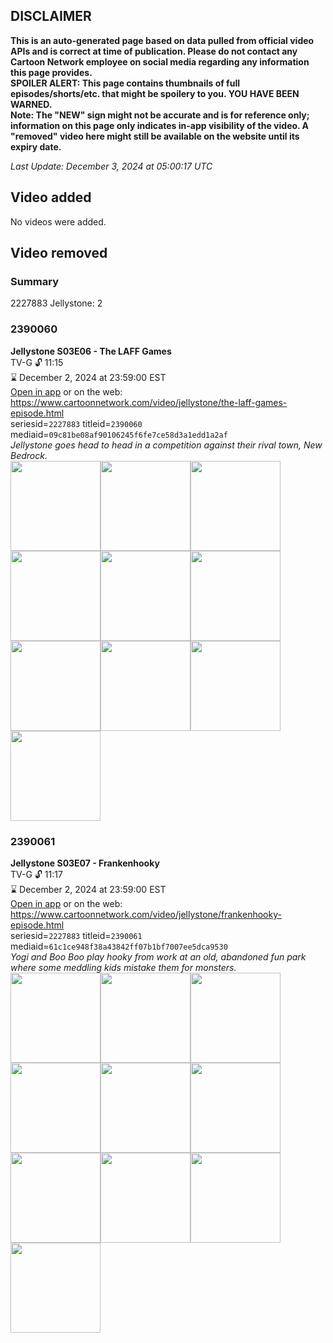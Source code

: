 ## DISCLAIMER
**This is an auto-generated page based on data pulled from official video APIs and is correct at time of publication. Please do not contact any Cartoon Network employee on social media regarding any information this page provides.**  
**SPOILER ALERT: This page contains thumbnails of full episodes/shorts/etc. that might be spoilery to you. YOU HAVE BEEN WARNED.**  
**Note: The "NEW" sign might not be accurate and is for reference only; information on this page only indicates in-app visibility of the video. A "removed" video here might still be available on the website until its expiry date.**  

_Last Update: December 3, 2024 at 05:00:17 UTC_
## Video added
No videos were added.  
## Video removed
### Summary
2227883 Jellystone: 2  
### 2390060
**Jellystone S03E06 - The LAFF Games**  
TV-G 🔓 11:15  
⌛ December 2, 2024 at 23:59:00 EST  
[Open in app](https://cnvideo.sercomkc.org/redirector.html?type=cnapp&seriesid=10000000000&titleid=2390060&mediaid=09c81be08af90106245f6fe7ce58d3a1edd1a2af) or on the web: https://www.cartoonnetwork.com/video/jellystone/the-laff-games-episode.html  
seriesid=`2227883` titleid=`2390060` mediaid=`09c81be08af90106245f6fe7ce58d3a1edd1a2af`  
_Jellystone goes head to head in a competition against their rival town, New Bedrock._  
<a href="https://s3.amazonaws.com/cartoonorchestrator/2390060_001_1280x720.jpg"><img src="https://s3.amazonaws.com/cartoonorchestrator/2390060_001_640x360.jpg" height="144px" /></a><a href="https://s3.amazonaws.com/cartoonorchestrator/2390060_002_1280x720.jpg"><img src="https://s3.amazonaws.com/cartoonorchestrator/2390060_002_640x360.jpg" height="144px" /></a><a href="https://s3.amazonaws.com/cartoonorchestrator/2390060_003_1280x720.jpg"><img src="https://s3.amazonaws.com/cartoonorchestrator/2390060_003_640x360.jpg" height="144px" /></a><a href="https://s3.amazonaws.com/cartoonorchestrator/2390060_004_1280x720.jpg"><img src="https://s3.amazonaws.com/cartoonorchestrator/2390060_004_640x360.jpg" height="144px" /></a><a href="https://s3.amazonaws.com/cartoonorchestrator/2390060_005_1280x720.jpg"><img src="https://s3.amazonaws.com/cartoonorchestrator/2390060_005_640x360.jpg" height="144px" /></a><a href="https://s3.amazonaws.com/cartoonorchestrator/2390060_006_1280x720.jpg"><img src="https://s3.amazonaws.com/cartoonorchestrator/2390060_006_640x360.jpg" height="144px" /></a><a href="https://s3.amazonaws.com/cartoonorchestrator/2390060_007_1280x720.jpg"><img src="https://s3.amazonaws.com/cartoonorchestrator/2390060_007_640x360.jpg" height="144px" /></a><a href="https://s3.amazonaws.com/cartoonorchestrator/2390060_008_1280x720.jpg"><img src="https://s3.amazonaws.com/cartoonorchestrator/2390060_008_640x360.jpg" height="144px" /></a><a href="https://s3.amazonaws.com/cartoonorchestrator/2390060_009_1280x720.jpg"><img src="https://s3.amazonaws.com/cartoonorchestrator/2390060_009_640x360.jpg" height="144px" /></a><a href="https://s3.amazonaws.com/cartoonorchestrator/2390060_010_1280x720.jpg"><img src="https://s3.amazonaws.com/cartoonorchestrator/2390060_010_640x360.jpg" height="144px" /></a>
### 2390061
**Jellystone S03E07 - Frankenhooky**  
TV-G 🔓 11:17  
⌛ December 2, 2024 at 23:59:00 EST  
[Open in app](https://cnvideo.sercomkc.org/redirector.html?type=cnapp&seriesid=10000000000&titleid=2390061&mediaid=61c1ce948f38a43842ff07b1bf7007ee5dca9530) or on the web: https://www.cartoonnetwork.com/video/jellystone/frankenhooky-episode.html  
seriesid=`2227883` titleid=`2390061` mediaid=`61c1ce948f38a43842ff07b1bf7007ee5dca9530`  
_Yogi and Boo Boo play hooky from work at an old, abandoned fun park where some meddling kids mistake them for monsters._  
<a href="https://s3.amazonaws.com/cartoonorchestrator/2390061_001_1280x720.jpg"><img src="https://s3.amazonaws.com/cartoonorchestrator/2390061_001_640x360.jpg" height="144px" /></a><a href="https://s3.amazonaws.com/cartoonorchestrator/2390061_002_1280x720.jpg"><img src="https://s3.amazonaws.com/cartoonorchestrator/2390061_002_640x360.jpg" height="144px" /></a><a href="https://s3.amazonaws.com/cartoonorchestrator/2390061_003_1280x720.jpg"><img src="https://s3.amazonaws.com/cartoonorchestrator/2390061_003_640x360.jpg" height="144px" /></a><a href="https://s3.amazonaws.com/cartoonorchestrator/2390061_004_1280x720.jpg"><img src="https://s3.amazonaws.com/cartoonorchestrator/2390061_004_640x360.jpg" height="144px" /></a><a href="https://s3.amazonaws.com/cartoonorchestrator/2390061_005_1280x720.jpg"><img src="https://s3.amazonaws.com/cartoonorchestrator/2390061_005_640x360.jpg" height="144px" /></a><a href="https://s3.amazonaws.com/cartoonorchestrator/2390061_006_1280x720.jpg"><img src="https://s3.amazonaws.com/cartoonorchestrator/2390061_006_640x360.jpg" height="144px" /></a><a href="https://s3.amazonaws.com/cartoonorchestrator/2390061_007_1280x720.jpg"><img src="https://s3.amazonaws.com/cartoonorchestrator/2390061_007_640x360.jpg" height="144px" /></a><a href="https://s3.amazonaws.com/cartoonorchestrator/2390061_008_1280x720.jpg"><img src="https://s3.amazonaws.com/cartoonorchestrator/2390061_008_640x360.jpg" height="144px" /></a><a href="https://s3.amazonaws.com/cartoonorchestrator/2390061_009_1280x720.jpg"><img src="https://s3.amazonaws.com/cartoonorchestrator/2390061_009_640x360.jpg" height="144px" /></a><a href="https://s3.amazonaws.com/cartoonorchestrator/2390061_010_1280x720.jpg"><img src="https://s3.amazonaws.com/cartoonorchestrator/2390061_010_640x360.jpg" height="144px" /></a>
